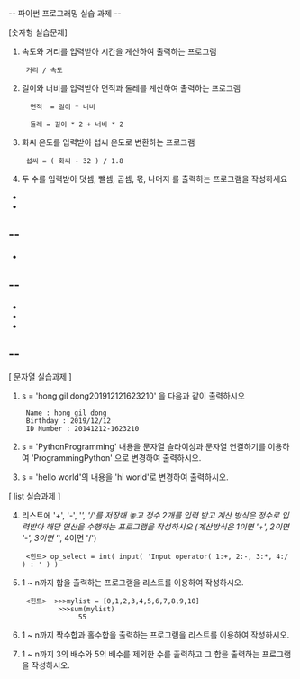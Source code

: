 -- 파이썬 프로그래밍 실습 과제 --


[숫자형 실습문제]

1. 속도와 거리를 입력받아 시간을 계산하여 
   출력하는 프로그램
   
        거리 / 속도

2. 길이와 너비를 입력받아 면적과 둘레를 
   계산하여 출력하는 프로그램
   
         면적  = 길이 * 너비
	 
  	     둘레 = 길이 * 2 + 너비 * 2

3. 화씨 온도를 입력받아 섭씨 온도로 변환하는 
프로그램

        섭씨 = ( 화씨 - 32 ) / 1.8

4. 두 수를 입력받아 덧셈, 뺄셈, 곱셈, 몫, 나머지
를 출력하는 프로그램을 작성하세요

-
-
--
-
-
--
-
-
-
-
--
-

	 

[ 문자열 실습과제 ]
1. s = 'hong gil dong201912121623210' 을 다음과 같이 출력하시오
	
	    Name : hong gil dong
	    Birthday : 2019/12/12
	    ID Number : 20141212-1623210
	
2. s = 'PythonProgramming' 내용을 문자열 슬라이싱과 문자열 
       연결하기를 이용하여   'ProgrammingPython' 으로 변경하여 출력하시오.
   
3. s = 'hello world'의 내용을 'hi world'로 변경하여 출력하시오.




[ list 실습과제 ]

4. 리스트에 '+', '-', '*', '/'를 저장해 놓고 정수 2개를 입력 받고 계산 방식은
   정수로 입력받아 해당 연산을 수행하는 프로그램을 작성하시오
   (계산방식은 1이면 '+', 2이면 '-', 3이면 '*', 4이면 '/')
   
        <힌트> op_select = int( input( 'Input operator( 1:+, 2:-, 3:*, 4:/ ) : ' ) )

5. 1 ~ n까지 합을 출력하는 프로그램을  리스트를 이용하여 작성하시오.

        <힌트>  >>>mylist = [0,1,2,3,4,5,6,7,8,9,10]
                >>>sum(mylist)
                     55
		   
6. 1 ~ n까지 짝수합과 홀수합을 출력하는 프로그램을 리스트를 이용하여 작성하시오.

7. 1 ~ n까지 3의 배수와 5의 배수를 제외한 수를 출력하고 그 합을 출력하는 
프로그램을 작성하시오.
 
